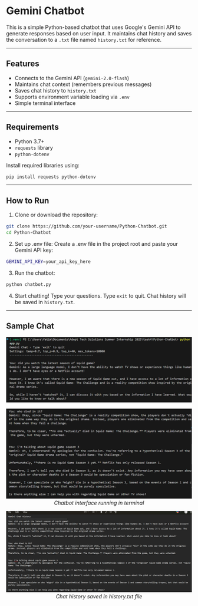 # Gemini Chatbot

This is a simple Python-based chatbot that uses Google's Gemini API to generate responses based on user input. It maintains chat history and saves the conversation to a `.txt` file named `history.txt` for reference.

---

## Features

- Connects to the Gemini API (`gemini-2.0-flash`)
- Maintains chat context (remembers previous messages)
- Saves chat history to `history.txt`
- Supports environment variable loading via `.env`
- Simple terminal interface

---

## Requirements

- Python 3.7+
- `requests` library
- `python-dotenv`

Install required libraries using:

```bash
pip install requests python-dotenv
```
---

## How to Run
1. Clone or download the repository:
```bash
git clone https://github.com/your-username/Python-Chatbot.git
cd Python-Chatbot
```
2. Set up .env file:
Create a .env file in the project root and paste your Gemini API key:
```bash
GEMINI_API_KEY=your_api_key_here
```
3. Run the chatbot:
```bash
python chatbot.py
```
4. Start chatting!
Type your questions. Type `exit` to quit.
Chat history will be saved in `history.txt`.
---
## Sample Chat
<p align="center">
  <img src="images/sample_chat_1.png" alt="Chatbot"><br>
</p>

<p align="center">
  <img src="images/sample_chat_2.png" alt="Chatbot"><br>
  <i>Chatbot interface running in terminal</i>
</p>

<p align="center">
  <img src="images/file_content.png" alt="Chatbot"><br>
  <i>Chat history saved in history.txt file</i>
</p>
